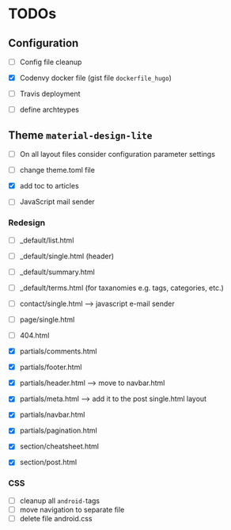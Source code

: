 # TODOs

## Configuration

- [ ] Config file cleanup
- [x] Codenvy docker file (gist file `dockerfile_hugo`)
- [ ] Travis deployment
- [ ] define archteypes


## Theme `material-design-lite`

- [ ] On all layout files consider configuration parameter settings
- [ ] change theme.toml file
- [x] add toc to articles
- [ ] JavaScript mail sender


### Redesign

- [ ] _default/list.html
- [ ] _default/single.html (header)
- [ ] _default/summary.html
- [ ] _default/terms.html (for taxanomies e.g. tags, categories, etc.)
- [ ] contact/single.html --> javascript e-mail sender
- [ ] page/single.html
- [ ] 404.html
- [x] partials/comments.html
- [x] partials/footer.html
- [x] partials/header.html --> move to navbar.html
- [x] partials/meta.html --> add it to the post single.html layout
- [x] partials/navbar.html
- [x] partials/pagination.html
- [x] section/cheatsheet.html
- [x] section/post.html


### CSS

- [ ] cleanup all `android-`tags
- [ ] move navigation to separate file
- [ ] delete file android.css
